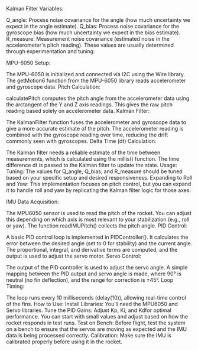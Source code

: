 Kalman Filter Variables:

Q_angle: Process noise covariance for the angle (how much uncertainty we expect in the angle estimate).
Q_bias: Process noise covariance for the gyroscope bias (how much uncertainty we expect in the bias estimate).
R_measure: Measurement noise covariance (estimated noise in the accelerometer's pitch reading).
These values are usually determined through experimentation and tuning.

MPU-6050 Setup:

The MPU-6050 is initialized and connected via I2C using the Wire library.
The getMotion6 function from the MPU-6050 library reads accelerometer and gyroscope data.
Pitch Calculation:

calculatePitch computes the pitch angle from the accelerometer data using the arctangent of the Y and Z axis readings.
This gives the raw pitch reading based solely on accelerometer data.
Kalman Filter:

The KalmanFilter function fuses the accelerometer and gyroscope data to give a more accurate estimate of the pitch.
The accelerometer reading is combined with the gyroscope reading over time, reducing the drift commonly seen with gyroscopes.
Delta Time (dt) Calculation:

The Kalman filter needs a reliable estimate of the time between measurements, which is calculated using the millis() function.
The time difference dt is passed to the Kalman filter to update the state.
Usage:
Tuning: The values for Q_angle, Q_bias, and R_measure should be tuned based on your specific setup and desired responsiveness.
Expanding to Roll and Yaw: This implementation focuses on pitch control, but you can expand it to handle roll and yaw by replicating the Kalman filter logic for those axes.

IMU Data Acquisition:

The MPU6050 sensor is used to read the pitch of the rocket. You can adjust this depending on which axis is most relevant to your stabilization (e.g., roll or yaw).
The function readIMUPitch() collects the pitch angle.
PID Control:

A basic PID control loop is implemented in PIDController(). It calculates the error between the desired angle (set to 0 for stability) and the current angle.
The proportional, integral, and derivative terms are computed, and the output is used to adjust the servo motor.
Servo Control:

The output of the PID controller is used to adjust the servo angle.
A simple mapping between the PID output and servo angle is made, where 90° is neutral (no fin deflection), and the range for correction is ±45°.
Loop Timing:

The loop runs every 10 milliseconds (delay(10)), allowing real-time control of the fins.
How to Use:
Install Libraries: You’ll need the MPU6050 and Servo libraries.
Tune the PID Gains: Adjust Kp, Ki, and Kd​ for optimal performance. You can start with small values and adjust based on how the rocket responds in test runs.
Test on Bench: Before flight, test the system on a bench to ensure that the servos are moving as expected and the IMU data is being processed correctly.
Calibration: Make sure the IMU is calibrated properly before using it in the rocket.
